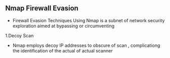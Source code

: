 


## Nmap Firewall Evasion
- Firewall Evasion Techniques Using Nmap is a subnet of network security exploration aimed at bypassing or circumventing 

1.Decoy Scan
- Nmap employs decoy IP addresses to obscure of scan , complicationg the identification of the actual of actual scanner
